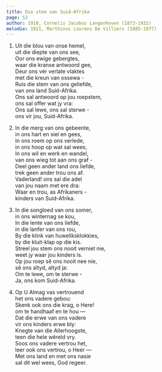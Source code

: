 ```yaml
---
title: Die stem van Suid-Afrika
page: 52
author: 1918, Cornelis Jacobus Langenhoven (1873-1932)
melodie: 1921, Marthinus Lourens De Villiers (1885-1977)
---  
```


1. Uit die blou van onse hemel,  
uit die diepte van ons see,  
Oor ons ewige gebergtes,  
waar die kranse antwoord gee,  
Deur ons vér verlate vlaktes  
met die kreun van ossewa -  
Ruis die stem van ons geliefde,  
van ons land Suid-Afrika.  
Ons sal antwoord op jou roepstem,  
ons sal offer wat jy vra:  
Ons sal lewe, ons sal sterwe -  
ons vir jou, Suid-Afrika.  


2. In die merg van ons gebeente,  
in ons hart en siel en gees,  
In ons roem op ons verlede,  
in ons hoop op wat sal wees,  
In ons wil en werk en wandel,  
van ons wieg tot aan ons graf -  
Deel geen ander land ons liefde,  
trek geen ander trou ons af.  
Vaderland! ons sal die adel  
van jou naam met ere dra:  
Waar en trou, as Afrikaners -  
kinders van Suid-Afrika.  

3. In die songloed van ons somer,   
in ons winternag se kou,  
In die lente van ons liefde,   
in die lanfer van ons rou,  
By die klink van huweliksklokkies,   
by die kluit-klap op die kis.  
Streel jou stem ons nooit verniet nie,   
weet jy waar jou kinders is.  
Op jou roep sê ons nooit nee nie,   
sê ons altyd, altyd ja:  
Om te lewe, om te sterwe -   
Ja, ons kom Suid-Afrika.  

4. Op U Almag vas vertrouend   
het ons vadere gebou:  
Skenk ook ons die krag, o Here!   
om te handhaaf en te hou —  
Dat die erwe van ons vadere  
vir ons kinders erwe bly:  
Knegte van die Allerhoogste,   
teen die hele wêreld vry.  
Soos ons vadere vertrou het,   
leer ook ons vertrou, o Heer —  
Met ons land en met ons nasie   
sal dit wel wees, God regeer.  